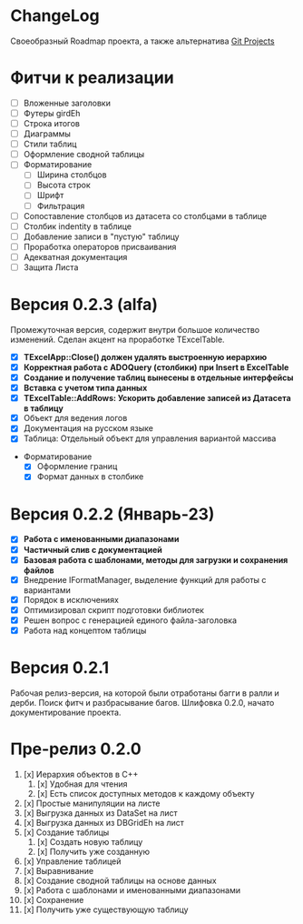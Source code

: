ChangeLog
=========

Своеобразный Roadmap проекта, а также альтернатива [Git Projects](https://github.com/users/GeorgyGogol/projects/3/)

# Фитчи к реализации

- [ ] Вложенные заголовки
- [ ] Футеры girdEh
- [ ] Строка итогов
- [ ] Диаграммы
- [ ] Стили таблиц
- [ ] Оформление сводной таблицы
- [ ] Форматирование
  - [ ] Ширина столбцов
  - [ ] Высота строк
  - [ ] Шрифт
  - [ ] Фильтрация
- [ ] Сопоставление столбцов из датасета со столбцами в таблице
- [ ] Столбик indentity в таблице
- [ ] Добавление записи в "пустую" таблицу
- [ ] Проработка операторов присваивания
- [ ] Адекватная документация
- [ ] Защита Листа

# Версия 0.2.3 (alfa)

Промежуточная версия, содержит внутри большое количество изменений.
Сделан акцент на проработке TExcelTable.

- [x] **TExcelApp::Close() должен удалять выстроенную иерархию**
- [x] **Корректная работа с ADOQuery (столбики) при Insert в ExcelTable**
- [x] **Создание и получение таблиц вынесены в отдельные интерфейсы**
- [x] **Вставка с учетом типа данных**
- [x] **TExcelTable::AddRows: Ускорить добавление записей из Датасета в таблицу**
- [x] Объект для ведения логов
- [x] Документация на русском языке
- [x] Таблица: Отдельный объект для управления вариантой массива
- Форматирование
  - [x] Оформление границ
  - [x] Формат данных в столбике

# Версия 0.2.2 (Январь-23)

- [x] **Работа с именованными диапазонами**
- [x] **Частичный слив с документацией**
- [x] **Базовая работа с шаблонами, методы для загрузки и сохранения файлов**
- [x] Внедрение IFormatManager, выделение функций для работы с вариантами
- [x] Порядок в исключениях
- [x] Оптимизировал скрипт подготовки библиотек
- [x] Решен вопрос с генерацией единого файла-заголовка
- [x] Работа над концептом таблицы

# Версия 0.2.1

Рабочая релиз-версия, на которой были отработаны багги в ралли и дерби.
Поиск фитч и разбрасывание багов. Шлифовка 0.2.0, начато документирование
проекта.

# Пре-релиз 0.2.0

1. [x] Иерархия объектов в С++
   1. [x] Удобная для чтения
   2. [x] Есть список доступных методов к каждому объекту
2. [x] Простые манипуляции на листе
3. [x] Выгрузка данных из DataSet на лист
4. [x] Выгрузка данных из DBGridEh на лист
5. [x] Создание таблицы
   1. [x] Создать новую таблицу
   2. [x] Получить уже созданную
6. [x] Управление таблицей
  5. [x] Выравнивание
7. [x] Создание сводной таблицы на основе данных
8. [x] Работа с шаблонами и именованными диапазонами
9. [x] Сохранение
10. [x] Получить уже существующую таблицу

